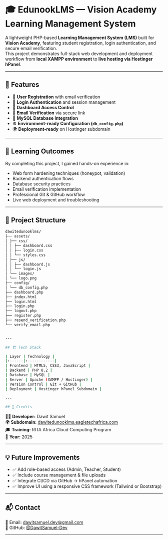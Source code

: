 # 🎓 EdunookLMS — Vision Academy Learning Management System

A lightweight PHP-based **Learning Management System (LMS)** built for **Vision Academy**, featuring student registration, login authentication, and secure email verification.  
This project demonstrates full-stack web development and deployment workflow from **local XAMPP environment** to **live hosting via Hostinger hPanel**.

---

## 🚀 Features

- 🧾 **User Registration** with email verification
- 🔐 **Login Authentication** and session management
- 🧠 **Dashboard Access Control**
- 📧 **Email Verification** via secure link
- 🧰 **MySQL Database Integration**
- ⚙️ **Environment-ready Configuration (`db_config.php`)**
- 🌍 **Deployment-ready** on Hostinger subdomain

---

## 🧠 Learning Outcomes

By completing this project, I gained hands-on experience in:

- Web form hardening techniques (honeypot, validation)
- Backend authentication flows
- Database security practices
- Email verification implementation
- Professional Git & GitHub workflow
- Live web deployment and troubleshooting

---

## 🧩 Project Structure
```bash
dawitedunooklms/
├── assets/
│ ├── css/
│ │ ├── dashboard.css
│ │ ├── login.css
│ │ └── styles.css
│ ├── js/
│ │ ├── dashboard.js
│ │ └── login.js
│ └── images/
│ └── logo.png
├── config/
│ └── db_config.php
├── dashboard.php
├── index.html
├── login.html
├── login.php
├── logout.php
├── register.php
├── resend_verification.php
└── verify_email.php


---

## 🏗️ Tech Stack

| Layer | Technology |
|:------|:------------|
| Frontend | HTML5, CSS3, JavaScript |
| Backend | PHP 8.2 |
| Database | MySQL |
| Server | Apache (XAMPP / Hostinger) |
| Version Control | Git + GitHub |
| Deployment | Hostinger hPanel Subdomain |

---

## 🏁 Credits
```
👨‍💻 **Developer:** Dawit Samuel  
🌍 **Subdomain:** [dawitedunooklms.eagletechafrica.com](https://dawitedunooklms.eagletechafrica.com)  
🎓 **Training:** RITA Africa Cloud Computing Program  
📅 **Year:** 2025  

---

## 💡 Future Improvements

- ✅ Add role-based access (Admin, Teacher, Student)  
- ✅ Include course management & file uploads  
- ✅ Integrate CI/CD via GitHub → hPanel automation  
- ✅ Improve UI using a responsive CSS framework (Tailwind or Bootstrap)  

---

## 📬 Contact

📧 Email: dawitsamuel.dev@gmail.com  
🔗 GitHub: [@DawitSamuel-Dev](https://github.com/DawitSamuel-Dev)

---
